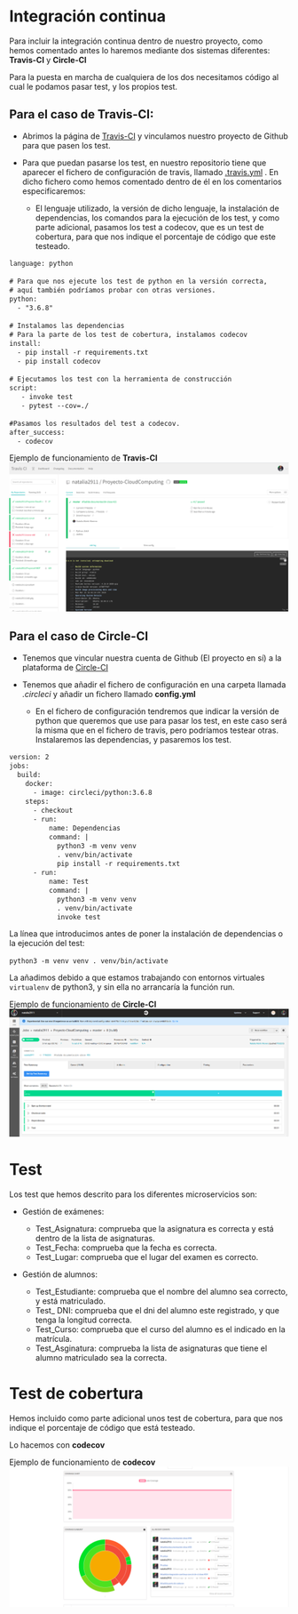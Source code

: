 # Integración continua

Para incluir la integración continua dentro de nuestro proyecto, como hemos comentado antes lo haremos mediante dos sistemas diferentes: **Travis-CI** y **Circle-CI**

Para la puesta en marcha de cualquiera de los dos necesitamos código al cual le podamos pasar test, y los propios test.

## Para el caso de **Travis-CI**:

- Abrimos la página de [Travis-CI](https://travis-ci.com/) y vinculamos nuestro proyecto de Github para que pasen los test.
- Para que puedan pasarse los test, en nuestro repositorio tiene que aparecer el fichero de configuración de travis, llamado [.travis.yml](https://github.com/natalia2911/Proyecto-CloudComputing/blob/master/.travis.yml)
 . En dicho fichero como hemos comentado dentro de él en los comentarios especificaremos:

    -  El lenguaje utilizado, la versión de dicho lenguaje, la instalación de dependencias, los comandos para la ejecución de los test, y como parte adicional, pasamos los test a codecov, que es un test de cobertura, para que nos indique el porcentaje de código que este testeado.

``` # Lenguaje utilizado
language: python

# Para que nos ejecute los test de python en la versión correcta,
# aquí también podríamos probar con otras versiones.
python:
  - "3.6.8"

# Instalamos las dependencias
# Para la parte de los test de cobertura, instalamos codecov
install:
  - pip install -r requirements.txt
  - pip install codecov

# Ejecutamos los test con la herramienta de construcción
script:
   - invoke test
   - pytest --cov=./

#Pasamos los resultados del test a codecov.
after_success:
  - codecov
```

Ejemplo de funcionamiento de **Travis-CI**  ![FuncionamientoTravis](https://github.com/natalia2911/Proyecto-CloudComputing/blob/master/img/travis.png) 



## Para el caso de **Circle-CI**

- Tenemos que vincular nuestra cuenta de Github (El proyecto en sí) a la plataforma de [Circle-CI](https://circleci.com/gh/natalia2911/Proyecto-CloudComputing)
- Tenemos que añadir el fichero de configuración en una carpeta llamada *.circleci* y añadir un fichero llamado **config.yml**

    - En el fichero de configuración tendremos que indicar la versión de python que queremos que use para pasar los test, en este caso será la misma que en el fichero de travis, pero podríamos testear otras. Instalaremos las dependencias, y pasaremos los test.

```
version: 2
jobs:
  build:
    docker:
      - image: circleci/python:3.6.8
    steps:
      - checkout
      - run:
          name: Dependencias
          command: |
            python3 -m venv venv
            . venv/bin/activate
            pip install -r requirements.txt
      - run:
          name: Test
          command: |
            python3 -m venv venv
            . venv/bin/activate
            invoke test
```

La línea que introducimos antes de poner la instalación de dependencias o la ejecución del test:

 `python3 -m venv venv
            . venv/bin/activate`

La añadimos debido a que estamos trabajando con entornos virtuales `virtualenv` de python3, y sin ella no arrancaría la función run.

Ejemplo de funcionamiento de **Circle-CI**  ![FuncionamientoCircle](https://github.com/natalia2911/Proyecto-CloudComputing/blob/master/img/circleci.png)

# Test

Los test que hemos descrito para los diferentes microservicios son:

- Gestión de exámenes: 
    - Test_Asignatura: comprueba que la asignatura es correcta y está dentro de la lista de asignaturas.
    - Test_Fecha: comprueba que la fecha es correcta.
    - Test_Lugar: comprueba que el lugar del examen es correcto.

- Gestión de alumnos:
    - Test_Estudiante: comprueba que el nombre del alumno sea correcto, y está matriculado.
    - Test_ DNI: comprueba que el dni del alumno este registrado, y que tenga la longitud correcta.
    - Test_Curso: comprueba que el curso del alumno es el indicado en la matrícula.
    - Test_Asginatura: comprueba la lista de asignaturas que tiene el alumno matriculado sea la correcta.

# Test de cobertura

Hemos incluido como parte adicional unos test de cobertura, para que nos indique el porcentaje de código que está testeado.

Lo hacemos con **codecov**

Ejemplo de funcionamiento de **codecov**  ![FuncionamientoCodecov](https://github.com/natalia2911/Proyecto-CloudComputing/blob/master/img/codecov.png)